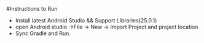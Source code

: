 #Instructions to Run

* Install latest Android Studio && Support Libraries(25.0.1)
* open Android studio ->File -> New -> Import Project and project location
* Sync Gradle and Run.
